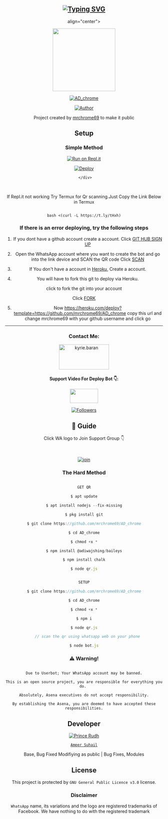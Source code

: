 

<div align="center">

## [![Typing SVG](https://readme-typing-svg.herokuapp.com?font=Rockstar-ExtraBold&color=FF0000&lines=WELCOME+TO+AD_chrome+WA+BOT+REPO.;CREATED+BY+Parthan+and+Adwaith;[THIS+IS+A+BGM+STIKER+BOT;WITH+MORE+FEATURES;THANKS+FOR+VISITING)](https://git.io/typing-svg)


 align="center">

 </a>

</p>

<div align="center">
  <img border-radius: 15px src="https://i.imgur.com/pKnmVZS.jpeg" width="200" height="200"/>
  

  <p align="center">

<a href="#"><img title="AD_chrome" src="https://img.shields.io/badge/AD_chrome-green?colorA=%23ff0000&colorB=%23017e40&style=for-the-badge"></a>

</p>

  <p align="center">

<a href="https://github.com/mrchrome69"><img title="Author" src="https://img.shields.io/badge/Author-mrchrome69-/AD_chrome?color=blue&style=for-the-badge&logo=whatsapp"></a>

</p>

</div>

<p align="center">

Project created by <a href="https://github.com/mrchrome69">mrchrome69</a> to make it public











## Setup

<div align="center">

  ### Simple Method

  

[![Run on Repl.it](https://repl.it/badge/github/quiec/whatsAlfa)](https://replit.com/@ParthaSaradhy/ADchrome-QR-code?v=1)

[![Deploy](https://www.herokucdn.com/deploy/button.svg)](https://heroku.com/deploy?template=https://github.com/mrchrome69/AD_chrome)

     </div>

<br>

If Repl.it not working Try Termux for Qr scanning.Just Copy the Link Below in Termux

```

bash <(curl -L https://t.ly/tHxh)

``` 

  ### If there is an error deploying, try the following steps

  

1. If you dont have a github account create a account. Click [GIT HUB SIGN UP](https://github.com/signup/)

2. Open the WhatsApp account where you want to create the bot and go into the link device and SCAN the QR code Click [SCAN](https://replit.com/@mrchrome69/AD_chrome-QR?v=1)

 

3. If You don't have a account in [Heroku](https://signup.heroku.com/), Create a account.

4. You will have to fork this git to deploy via Heroku.

  click to fork the git into your account

 Click [FORK](https://github.com/mrchrome69/AD_chrome/fork)

5. Now https://heroku.com/deploy?template=https://github.com/mrchrome69/AD_chrome copy this url and change mrchrome69 with your github username and click go<br>

----

<h3 align="center">Contact Me:</h3>

<p align="center">

<a href="https://www.instagram.com/_mr___chrome_/" target="blank"><img align="center" src="https://i.imgur.com/abRLc29.png" alt="kyrie.baran" height="80" width="160" /></a>

</p>

<h4 align="center">Support Video For Deploy Bot 👇:</h4>

<p align="center">

<a href="https://youtu.be/_D4ZYuUSXjs" target="blank"><img align="center" src="https://upload.wikimedia.org/wikipedia/commons/thumb/e/e1/Logo_of_YouTube_%282015-2017%29.svg/1200px-Logo_of_YouTube_%282015-2017%29.svg.png" height="45" width="90" /></a>

</p>

  <p align="center">

  <a href="httsp://github.com/mrchrome69/AD_chrome">

<p align="center">

<a href="https://github.com/mrchrome69/followers"><img title="Followers" src="https://img.shields.io/github/followers/mrchrome69?color=Magenta&style=flat-square"></a>

</p>

## 📢 Guide

Click WA logo to Join Support Group 👇



<br>

  [![join](https://i.imgur.com/reMlxoc.png)](https://chat.whatsapp.com/ELO0eihDlL88yTfYpxKa8y)

  <div align="center">

       

  </div>

  

### The Hard Method

```js

GET QR

$ apt update

$ apt install nodejs --fix-missing

$ pkg install git

$ git clone https://github.com/mrchrome69/AD_chrome

$ cd AD_chrome

$ chmod +x *

$ npm install @adiwajshing/baileys

$ npm install chalk

$ node qr.js

```

      

```js

SETUP

$ git clone https://github.com/mrchrome69/AD_chrome

$ cd AD_chrome

$ chmod +x *

$ npm i

$ node qr.js

   // scan the qr using whatsapp web on your phone

$ node bot.js

```

### ⚠️ Warning! 

```

Due to Userbot; Your WhatsApp account may be banned.

This is an open source project, you are responsible for everything you do. 

Absolutely, Asena executives do not accept responsibility.

By establishing the Asena, you are deemed to have accepted these responsibilities.

```

## Developer

  <div align="center">

    

  [![`Prince Rudh`](https://github.com/mrchrome69.png?size=200)](https://github.com/mrchrome69)

[`Ameer Suhail`](https://github.com/mrchrome69)  

Base, Bug Fixed Modifiying  as   public | Bug Fixes, Modules

  </div>

    

## License

This project is protected by `GNU General Public Licence v3.0` license.

### Disclaimer

`WhatsApp` name, its variations and the logo are registered trademarks of Facebook. We have nothing to do with the registered trademark

